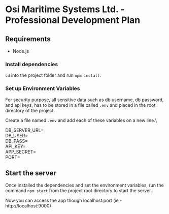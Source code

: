 # Osi Maritime Systems Ltd. - Professional Development Plan

## Requirements

 - Node.js
 
### Install dependencies
`cd` into the project folder and run `npm install`.

### Set up Environment Variables
For security purpose, all sensitive data such as db username, db password, and api keys, has to be stored in a file called `.env` and placed in the root directory of the project.

Create a file named `.env` and add each of these variables on a new line.\

DB_SERVER_URL=\
DB_USER=\
DB_PASS=\
API_KEY=\
APP_SECRET=\
PORT=

## Start the server
Once installed the dependencies and set the environment variables, run the command `npm start` from the project root directory to start the server.
 
Now you can access the app though localhost:port (ie - http://localhost:9000)
